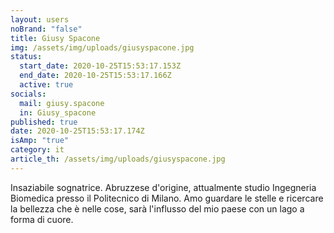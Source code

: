 ```yaml
---
layout: users
noBrand: "false"
title: Giusy Spacone
img: /assets/img/uploads/giusyspacone.jpg
status:
  start_date: 2020-10-25T15:53:17.153Z
  end_date: 2020-10-25T15:53:17.166Z
  active: true
socials:
  mail: giusy.spacone
  in: Giusy_spacone
published: true
date: 2020-10-25T15:53:17.174Z
isAmp: "true"
category: it
article_th: /assets/img/uploads/giusyspacone.jpg
---
```

Insaziabile sognatrice. Abruzzese d'origine, attualmente studio Ingegneria Biomedica presso il Politecnico di Milano. Amo guardare le stelle e ricercare la bellezza che è nelle cose, sarà l'influsso del mio paese con un lago a forma di cuore.